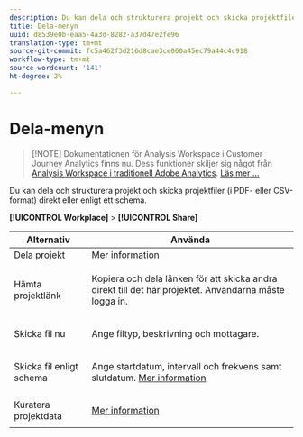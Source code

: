 ```yaml
---
description: Du kan dela och strukturera projekt och skicka projektfiler (i PDF- eller CSV-format) direkt eller enligt ett schema.
title: Dela-menyn
uuid: d8539e0b-eaa5-4a3d-8282-a37d47e2fe96
translation-type: tm+mt
source-git-commit: fc5a462f3d216d8cae3ce060a45ec79a44c4c918
workflow-type: tm+mt
source-wordcount: '141'
ht-degree: 2%

---
```



# Dela-menyn

>[!NOTE] Dokumentationen för Analysis Workspace i Customer Journey Analytics finns nu. Dess funktioner skiljer sig något från [Analysis Workspace i traditionell Adobe Analytics](https://docs.adobe.com/content/help/en/analytics/analyze/analysis-workspace/home.html). [Läs mer …](/help/getting-started/cja-aa.md)

Du kan dela och strukturera projekt och skicka projektfiler (i PDF- eller CSV-format) direkt eller enligt ett schema.

**[!UICONTROL Workplace]** > **[!UICONTROL Share]**

<table id="table_5104A6D817E94A268BBDD47C5C8BB26E"> 
 <thead> 
  <tr> 
   <th colname="col1" class="entry"> Alternativ </th> 
   <th colname="col2" class="entry"> Använda </th> 
  </tr>
 </thead>
 <tbody> 
  <tr> 
   <td colname="col1"> Dela projekt </td> 
   <td colname="col2"><a href="/help/analysis-workspace/curate-share/share-projects.md"  > Mer information</a> </td> 
  </tr> 
  <tr> 
   <td colname="col1"> Hämta projektlänk </td> 
   <td colname="col2"> <p>Kopiera och dela länken för att skicka andra direkt till det här projektet. Användarna måste logga in. </p> </td> 
  </tr> 
  <tr> 
   <td colname="col1"> Skicka fil nu </td> 
   <td colname="col2"> <p>Ange filtyp, beskrivning och mottagare. </p> </td> 
  </tr> 
  <tr> 
   <td colname="col1"> Skicka fil enligt schema </td> 
   <td colname="col2"> <p>Ange startdatum, intervall och frekvens samt slutdatum. <a href="/help/analysis-workspace/curate-share/schedule-projects.md"  > Mer information</a> </p> </td> 
  </tr> 
  <tr> 
   <td colname="col1"> Kuratera projektdata </td> 
   <td colname="col2"> <p><a href="/help/analysis-workspace/curate-share/curate.md"  > Mer information</a> </p> </td> 
  </tr> 
 </tbody> 
</table>

